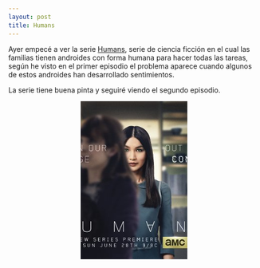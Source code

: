 ```yaml
---
layout: post
title: Humans
---
```


Ayer empecé a ver la serie [Humans](http://www.imdb.com/title/tt4122068/?ref_=nv_sr_1 "Humans"), serie de ciencia ficción en el cual
las familias tienen androides con forma humana para hacer todas las tareas,
según he visto en el primer episodio el problema aparece cuando algunos de 
estos androides han desarrollado sentimientos.

La serie tiene buena pinta y seguiré viendo el segundo episodio.

<p align="center">
	<img src="https://raw.githubusercontent.com/woodyallen/woodyallen.github.io/master/images/humans.jpg">
</p
